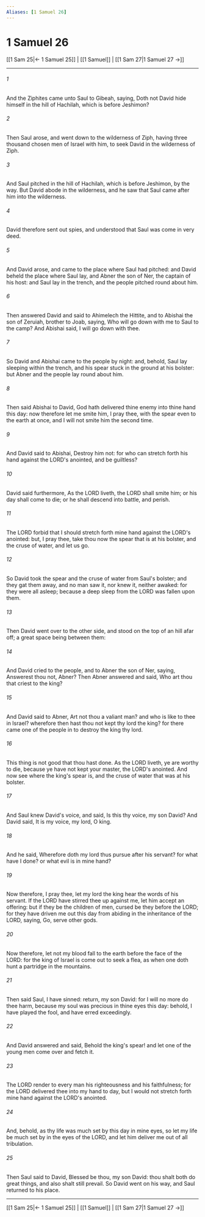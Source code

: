 ```yaml
---
Aliases: [1 Samuel 26]
---
```

# 1 Samuel 26

[[1 Sam 25|← 1 Samuel 25]] | [[1 Samuel]] | [[1 Sam 27|1 Samuel 27 →]]
***



###### 1 
And the Ziphites came unto Saul to Gibeah, saying, Doth not David hide himself in the hill of Hachilah, which is before Jeshimon? 

###### 2 
Then Saul arose, and went down to the wilderness of Ziph, having three thousand chosen men of Israel with him, to seek David in the wilderness of Ziph. 

###### 3 
And Saul pitched in the hill of Hachilah, which is before Jeshimon, by the way. But David abode in the wilderness, and he saw that Saul came after him into the wilderness. 

###### 4 
David therefore sent out spies, and understood that Saul was come in very deed. 

###### 5 
And David arose, and came to the place where Saul had pitched: and David beheld the place where Saul lay, and Abner the son of Ner, the captain of his host: and Saul lay in the trench, and the people pitched round about him. 

###### 6 
Then answered David and said to Ahimelech the Hittite, and to Abishai the son of Zeruiah, brother to Joab, saying, Who will go down with me to Saul to the camp? And Abishai said, I will go down with thee. 

###### 7 
So David and Abishai came to the people by night: and, behold, Saul lay sleeping within the trench, and his spear stuck in the ground at his bolster: but Abner and the people lay round about him. 

###### 8 
Then said Abishai to David, God hath delivered thine enemy into thine hand this day: now therefore let me smite him, I pray thee, with the spear even to the earth at once, and I will not smite him the second time. 

###### 9 
And David said to Abishai, Destroy him not: for who can stretch forth his hand against the LORD's anointed, and be guiltless? 

###### 10 
David said furthermore, As the LORD liveth, the LORD shall smite him; or his day shall come to die; or he shall descend into battle, and perish. 

###### 11 
The LORD forbid that I should stretch forth mine hand against the LORD's anointed: but, I pray thee, take thou now the spear that is at his bolster, and the cruse of water, and let us go. 

###### 12 
So David took the spear and the cruse of water from Saul's bolster; and they gat them away, and no man saw it, nor knew it, neither awaked: for they were all asleep; because a deep sleep from the LORD was fallen upon them. 

###### 13 
Then David went over to the other side, and stood on the top of an hill afar off; a great space being between them: 

###### 14 
And David cried to the people, and to Abner the son of Ner, saying, Answerest thou not, Abner? Then Abner answered and said, Who art thou that criest to the king? 

###### 15 
And David said to Abner, Art not thou a valiant man? and who is like to thee in Israel? wherefore then hast thou not kept thy lord the king? for there came one of the people in to destroy the king thy lord. 

###### 16 
This thing is not good that thou hast done. As the LORD liveth, ye are worthy to die, because ye have not kept your master, the LORD's anointed. And now see where the king's spear is, and the cruse of water that was at his bolster. 

###### 17 
And Saul knew David's voice, and said, Is this thy voice, my son David? And David said, It is my voice, my lord, O king. 

###### 18 
And he said, Wherefore doth my lord thus pursue after his servant? for what have I done? or what evil is in mine hand? 

###### 19 
Now therefore, I pray thee, let my lord the king hear the words of his servant. If the LORD have stirred thee up against me, let him accept an offering: but if they be the children of men, cursed be they before the LORD; for they have driven me out this day from abiding in the inheritance of the LORD, saying, Go, serve other gods. 

###### 20 
Now therefore, let not my blood fall to the earth before the face of the LORD: for the king of Israel is come out to seek a flea, as when one doth hunt a partridge in the mountains. 

###### 21 
Then said Saul, I have sinned: return, my son David: for I will no more do thee harm, because my soul was precious in thine eyes this day: behold, I have played the fool, and have erred exceedingly. 

###### 22 
And David answered and said, Behold the king's spear! and let one of the young men come over and fetch it. 

###### 23 
The LORD render to every man his righteousness and his faithfulness; for the LORD delivered thee into my hand to day, but I would not stretch forth mine hand against the LORD's anointed. 

###### 24 
And, behold, as thy life was much set by this day in mine eyes, so let my life be much set by in the eyes of the LORD, and let him deliver me out of all tribulation. 

###### 25 
Then Saul said to David, Blessed be thou, my son David: thou shalt both do great things, and also shalt still prevail. So David went on his way, and Saul returned to his place.

***
[[1 Sam 25|← 1 Samuel 25]] | [[1 Samuel]] | [[1 Sam 27|1 Samuel 27 →]]
